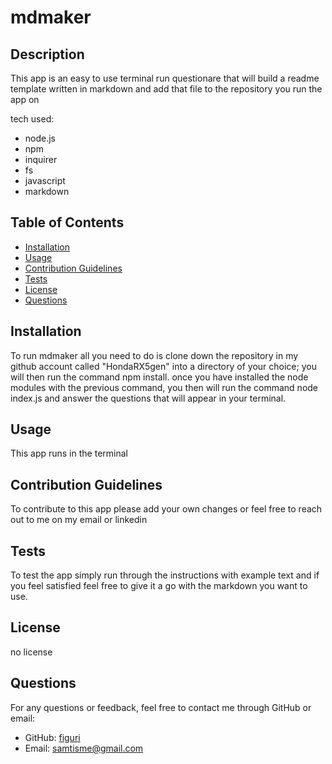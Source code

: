 
  # mdmaker
  
  
  ## Description
  This app is an easy to use terminal run questionare that will build a readme template written in markdown and add that file to the repository you run the app on 

  tech used:
  - node.js
  - npm
  - inquirer
  - fs
  - javascript
  - markdown
  
  
  ## Table of Contents
  - [Installation](#installation)
  - [Usage](#usage)
  - [Contribution Guidelines](#contribution)
  - [Tests](#tests)
  - [License](#license)
  - [Questions](#questions)
  
  ## Installation
  To run mdmaker all you need to do is clone down the repository in my github account called "HondaRX5gen" into a directory of your choice; you will then run the command npm install. once you have installed the node modules with the previous command, you then will run the command node index.js and answer the questions that will appear in your terminal.
  
  ## Usage
  This app runs in the terminal
  
  ## Contribution Guidelines
  To contribute to this app please add your own changes or feel free to reach out to me on my email or linkedin
  
  ## Tests
  To test the app simply run through the instructions with example text and if you feel satisfied feel free to give it a go with the markdown you want to use.
  
  ## License
  no license
  ## Questions
  For any questions or feedback, feel free to contact me through GitHub or email:
  - GitHub: [figuri](https://github.com/figuri)
  - Email: [samtisme@gmail.com](mailto:samtisme@gmail.com)
  